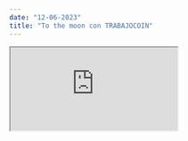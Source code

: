 ```yaml
---
date: "12-06-2023"
title: "To the moon con TRABAJOCOIN"
---
```

<iframe src="https://www.youtube.com/embed/FX0hignhLxE" allowfullscreen></iframe>
